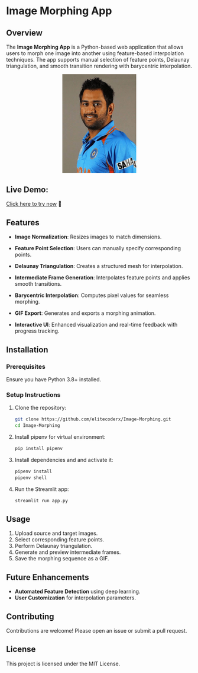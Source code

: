# Image Morphing App

## Overview
The **Image Morphing App** is a Python-based web application that allows users to morph one image into another using feature-based interpolation techniques. The app supports manual selection of feature points, Delaunay triangulation, and smooth transition rendering with barycentric interpolation.

<p align="center">
  <img src="morphing.gif" alt="Image Morphing Example" width="200">
</p>

## Live Demo:
[Click here to try now](https://elitecoderx.streamlit.app/) 🚀  

## Features
- **Image Normalization**: Resizes images to match dimensions.
- **Feature Point Selection**: Users can manually specify corresponding points.
- **Delaunay Triangulation**: Creates a structured mesh for interpolation.
- **Intermediate Frame Generation**: Interpolates feature points and applies smooth transitions.
- **Barycentric Interpolation**: Computes pixel values for seamless morphing.
- **GIF Export**: Generates and exports a morphing animation.

- **Interactive UI**: Enhanced visualization and real-time feedback with progress tracking.

## Installation
### Prerequisites
Ensure you have Python 3.8+ installed.

### Setup Instructions
1. Clone the repository:
   ```sh
   git clone https://github.com/elitecoderx/Image-Morphing.git
   cd Image-Morphing
   ```
2. Install pipenv for virtual environment:
   ```sh
   pip install pipenv
   ```
3. Install dependencies and and activate it:
   ```sh
   pipenv install
   pipenv shell
   ```
4. Run the Streamlit app:
   ```sh
   streamlit run app.py
   ```

## Usage
1. Upload source and target images.
2. Select corresponding feature points.
3. Perform Delaunay triangulation.
4. Generate and preview intermediate frames.
5. Save the morphing sequence as a GIF.

## Future Enhancements
- **Automated Feature Detection** using deep learning.
- **User Customization** for interpolation parameters.

## Contributing
Contributions are welcome! Please open an issue or submit a pull request.

## License
This project is licensed under the MIT License.

